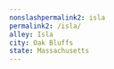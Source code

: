 ```yaml
---
﻿nonslashpermalink2: isla
permalink2: /isla/
alley: Isla
city: Oak Bluffs
state: Massachusetts
---
```

